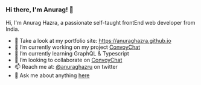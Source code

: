 ### Hi there, I'm Anurag! 👋

Hi, I'm Anurag Hazra, a passionate self-taught frontEnd web developer from India. 

- :100: Take a look at my portfolio site: https://anuraghazra.github.io
- 🔭 I’m currently working on my project [ConvoyChat](https://github.com/anuraghazra/convoychat)
- 🌱 I’m currently learning GraphQL & Typescript
- 👯 I’m looking to collaborate on [ConvoyChat](https://github.com/anuraghazra/convoychat)
- 📫 Reach me at: [@anuraghazru](https://twitter.com/anuraghazru) on twitter
- 💬 Ask me about anything [here](https://github.com/anuraghazra/anuraghazra/issues)
